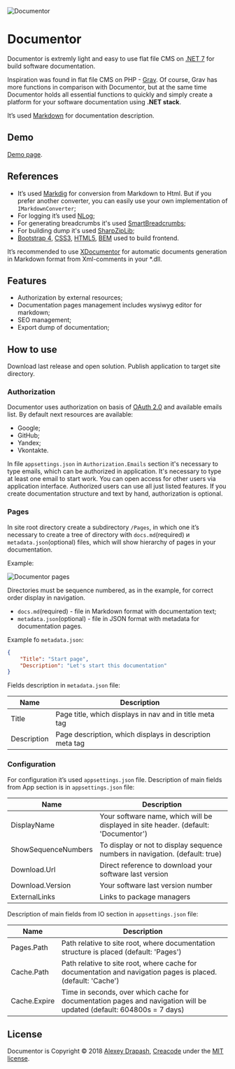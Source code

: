 
<img src="http://drive.google.com/uc?export=view&id=1fy3yCMD_z1eJqSI2Ta_Lp-0yQGIecGzf" alt="Documentor">

# Documentor

Documentor is extremly light and easy to use flat file CMS on [.NET 7](https://dotnet.microsoft.com/download/dotnet/7.0) for build software documentation. 

Inspiration was found in flat file CMS on PHP - [Grav](https://github.com/getgrav/grav). Of course, Grav has more functions in comparison with Documentor, but at the same time Documentor holds all essential functions to quickly and simply create a platform for your software documentation using **.NET stack**.

It’s used [Markdown](https://www.markdownguide.org) for documentation description.

## Demo

[Demo page](http://documentor.creacode.ru).

## References

- It’s used [Markdig](https://github.com/lunet-io/markdig) for conversion from Markdown to Html. But if you prefer another converter, you can easily use your own implementation of `IMarkdownConverter`;
- For logging it’s used  [NLog](https://github.com/NLog/NLog);
- For generating breadcrumbs it's used [SmartBreadcrumbs](https://github.com/zHaytam/SmartBreadcrumbs);
- For building dump it's used [SharpZipLib](https://github.com/icsharpcode/SharpZipLib);
- [Bootstrap 4](https://getbootstrap.com/docs/4.0), [CSS3](https://developer.mozilla.org/en/docs/Web/CSS/CSS3), [HTML5](https://developer.mozilla.org/en-US/docs/Web/Guide/HTML/HTML5), [BEM](http://getbem.com/) used to build frontend.

It’s recommended to use [XDocumentor](https://github.com/askalione/xdocumentor) for automatic documents generation in Markdown format from Xml-comments in your  *.dll.

## Features

- Authorization by external resources;
- Documentation pages management includes wysiwyg editor for markdown;
- SEO management;
- Export dump of documentation;

## How to use

Download last release and open solution. Publish application to target site directory.

### Authorization

Documentor uses authorization on basis of [OAuth 2.0](https://oauth.net/2/) and available emails list. By default next resources are available:
- Google;
- GitHub;
- Yandex;
- Vkontakte.

In file `appsettings.json` in `Authorization.Emails` section it's necessary to type emails, which can be authorized in application. It's necessary to type at least one email to start work. You can open access for other users via application interface. Authorized users can use all just listed features. If you create documentation structure and text by hand, authorization is optional.

### Pages

In site root directory create a subdirectory `/Pages`, in which one it’s necessary to create a tree of directory with `docs.md`(required) и `metadata.json`(optional) files, which will show hierarchy of pages in your documentation.

Example:

<img src="http://drive.google.com/uc?export=view&id=1YwV2Svd_4NE8isBAT6n_uGcykCOC_NMX" alt="Documentor pages">

Directories must be sequence numbered, as in the example, for correct order display in navigation.

 - `docs.md`(required) - file in Markdown format with documentation text;
 - `metadata.json`(optional) - file in JSON format with metadata for documentation pages.

Example fo `metadata.json`:
```json
{
	"Title": "Start page",
	"Description": "Let's start this documentation"
}
```
Fields description in `metadata.json` file:

| Name | Description | 
| --- | --- | 
| Title | Page title, which displays in nav and in title meta tag | 
| Description| Page description, which displays in description meta tag | 

### Configuration

For configuration it’s used `appsettings.json` file. Description of main fields from App section is in `appsettings.json` file:

| Name | Description | 
| --- | --- | 
| DisplayName| Your software name, which will be displayed in site header. (default: 'Documentor') | 
| ShowSequenceNumbers| To display or not to display sequence numbers in navigation. (default: true) |
| Download.Url| Direct reference to download your software last version |
| Download.Version| Your software last version number |
| ExternalLinks| Links to package managers |

Description of main fields from IO section in `appsettings.json` file:

| Name | Description | 
| --- | --- | 
| Pages.Path| Path relative to site root, where documentation structure is placed (default: 'Pages') | 
| Cache.Path| Path relative to site root, where cache for documentation and navigation pages is placed. (default: 'Cache') |
| Cache.Expire| Time in seconds, over which cache for documentation pages and navigation will be updated (default: 604800s = 7 days) |

## License

Documentor is Copyright © 2018 [Alexey Drapash](https://github.com/askalione), [Creacode](http://creacode.ru/) under the [MIT license](https://github.com/askalione/documentor/blob/master/LICENSE).

